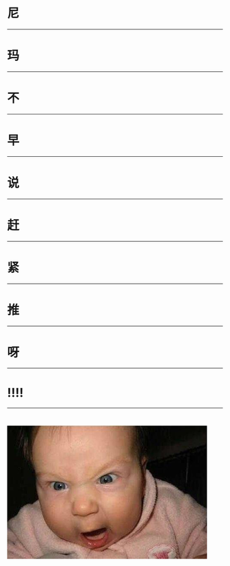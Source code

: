 # 尼

----

# 玛

----

# 不

----

# 早

----

# 说

----

# 赶

----

# 紧

----

# 推

----

# 呀

----

# !!!!

----

# ![](img/paoxiao.jpg)
